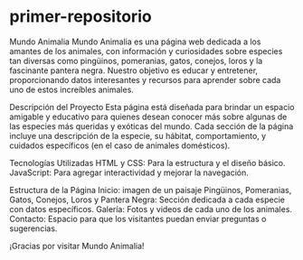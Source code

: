 # primer-repositorio
Mundo Animalia 
Mundo Animalia es una página web dedicada a los amantes de los animales, con información y curiosidades sobre especies tan diversas como pingüinos, pomeranias, gatos, conejos, loros y la fascinante pantera negra. Nuestro objetivo es educar y entretener, proporcionando datos interesantes y recursos para aprender sobre cada uno de estos increíbles animales.

Descripción del Proyecto
Esta página está diseñada para brindar un espacio amigable y educativo para quienes desean conocer más sobre algunas de las especies más queridas y exóticas del mundo. Cada sección de la página incluye una descripción de la especie, su hábitat, comportamiento, y cuidados específicos (en el caso de animales domésticos).

Tecnologías Utilizadas
HTML y CSS: Para la estructura y el diseño básico.
JavaScript: Para agregar interactividad y mejorar la navegación.

Estructura de la Página
Inicio: imagen de un paisaje
Pingüinos, Pomeranias, Gatos, Conejos, Loros y Pantera Negra: Sección dedicada a cada especie con datos específicos.
Galería: Fotos y videos de cada uno de los animales.
Contacto: Espacio para que los visitantes puedan enviar preguntas o sugerencias.

¡Gracias por visitar Mundo Animalia!
